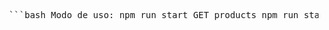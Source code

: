 <pre> ```bash Modo de uso: npm run start GET products npm run start GET products/<id> npm run start POST products <title> <price> <category> npm run start DELETE products/<id> ``` </pre>
